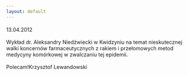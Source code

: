 ```yaml
---
layout: default
---
```


<!--106--><p style="margin: 0px 0px 18px; font-size: 18px; font-family: Helvetica;">
13.04.2012<br><br>Wykład dr. Aleksandry Niedźwiecki w Kwidzyniu na temat nieskutecznej walki koncernów farmaceutycznych z rakiem i przełomowych metod medycyny komórkowej w zwalczaniu tej epidemii.<br><br>Polecam!Krzysztof Lewandowski</p>